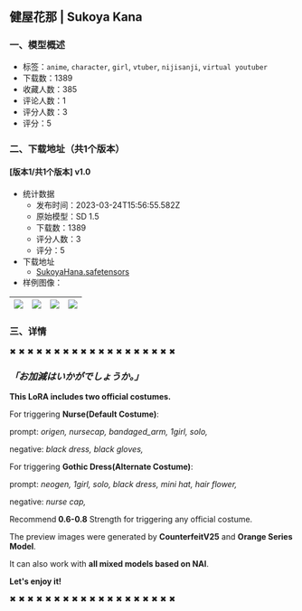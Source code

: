 ## 健屋花那 | Sukoya Kana
### 一、模型概述

- 标签：`anime`, `character`, `girl`, `vtuber`, `nijisanji`, `virtual youtuber`
- 下载数：1389
- 收藏人数：385
- 评论人数：1
- 评分人数：3
- 评分：5

### 二、下载地址（共1个版本）

#### [版本1/共1个版本] v1.0

- 统计数据
  - 发布时间：2023-03-24T15:56:55.582Z
  - 原始模型：SD 1.5
  - 下载数：1389
  - 评分人数：3
  - 评分：5
- 下载地址
  - [SukoyaHana.safetensors](https://civitai.com/api/download/models/28469)
- 样例图像：

| <img src="https://image.civitai.com/xG1nkqKTMzGDvpLrqFT7WA/a21543da-2fd5-4567-9469-321953886500/width=450/320557.jpeg" /> | <img src="https://image.civitai.com/xG1nkqKTMzGDvpLrqFT7WA/b219557e-fd98-4d8d-4dd5-6c51239fcb00/width=450/320550.jpeg" /> | <img src="https://image.civitai.com/xG1nkqKTMzGDvpLrqFT7WA/4543d091-0327-4f2a-7740-764223aa6400/width=450/320556.jpeg" /> | <img src="https://image.civitai.com/xG1nkqKTMzGDvpLrqFT7WA/5a7c5fd2-1118-48fb-891c-50e61a6c3c00/width=450/320555.jpeg" /> |
| ---- | ---- | ---- | ---- |


### 三、详情
<p>✖ ✖ ✖ ✖ ✖ ✖ ✖ ✖ ✖ ✖ ✖ ✖ ✖ ✖ ✖ ✖ ✖ ✖ ✖ </p><p></p><p></p><h3><strong><em>「お加減はいかがでしょうか。」</em></strong></h3><p></p><p><strong>This LoRA includes two official costumes.</strong></p><p></p><p>For triggering <strong>Nurse(Default Costume)</strong>:</p><p>prompt: <em>origen, nursecap, bandaged_arm, 1girl, solo, </em></p><p>negative: <em>black dress, black gloves,</em></p><p></p><p>For triggering <strong>Gothic Dress(Alternate Costume)</strong>:</p><p>prompt: <em>neogen, 1girl, solo, black dress, mini hat, hair flower, </em></p><p>negative: <em>nurse cap,</em></p><p></p><p>Recommend<strong> 0.6-0.8</strong> Strength for triggering any official costume.</p><p></p><p>The preview images were generated by <strong>CounterfeitV25</strong> and <strong>Orange Series Model</strong>.</p><p></p><p>It can also work with <strong>all mixed models based on NAI</strong>.</p><p></p><p><strong>Let's enjoy it!</strong></p><p></p><p></p><p>✖ ✖ ✖ ✖ ✖ ✖ ✖ ✖ ✖ ✖ ✖ ✖ ✖ ✖ ✖ ✖ ✖ ✖ ✖ </p>
